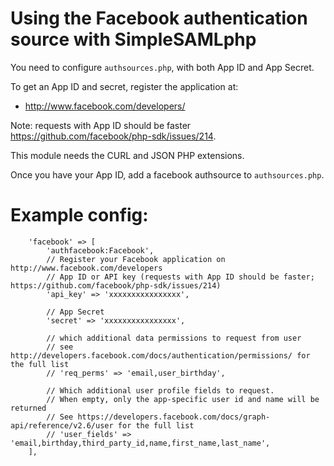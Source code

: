 Using the Facebook authentication source with SimpleSAMLphp
===========================================================

You need to configure `authsources.php`, with both App ID and App Secret.

To get an App ID and secret, register the application at:

 * <http://www.facebook.com/developers/>

Note: requests with App ID should be faster <https://github.com/facebook/php-sdk/issues/214>.

This module needs the CURL and JSON PHP extensions.

Once you have your App ID, add a facebook authsource to `authsources.php`.

Example config:
===============

```
    'facebook' => [
        'authfacebook:Facebook',
        // Register your Facebook application on http://www.facebook.com/developers
        // App ID or API key (requests with App ID should be faster; https://github.com/facebook/php-sdk/issues/214)
        'api_key' => 'xxxxxxxxxxxxxxxx',

        // App Secret
        'secret' => 'xxxxxxxxxxxxxxxx',

        // which additional data permissions to request from user
        // see http://developers.facebook.com/docs/authentication/permissions/ for the full list
        // 'req_perms' => 'email,user_birthday',

        // Which additional user profile fields to request.
        // When empty, only the app-specific user id and name will be returned
        // See https://developers.facebook.com/docs/graph-api/reference/v2.6/user for the full list
        // 'user_fields' => 'email,birthday,third_party_id,name,first_name,last_name',
    ],
```
